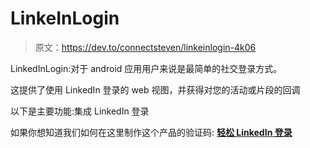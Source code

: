 # LinkeInLogin

> 原文：<https://dev.to/connectsteven/linkeinlogin-4k06>

LinkedInLogin:对于 android 应用用户来说是最简单的社交登录方式。

这提供了使用 LinkedIn 登录的 web 视图，并获得对您的活动或片段的回调

以下是主要功能:集成 LinkedIn 登录

如果你想知道我们如何在这里制作这个产品的验证码: **[轻松 LinkedIn 登录](https://github.com/Mindinventory/LinkedInLogin)**